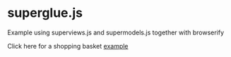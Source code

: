 # superglue.js
Example using superviews.js and supermodels.js together with browserify

Click here for a shopping basket [example](http://davidjamesstone.github.io/superglue.js/example.html)

